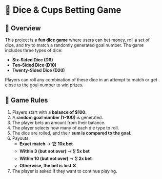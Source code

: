 # 🎲 Dice & Cups Betting Game  

## 📜 Overview  
This project is a **fun dice game** where users can bet money, roll a set of dice, and try to match a randomly generated goal number. The game includes three types of dice:  
- **Six-Sided Dice (D6)**
- **Ten-Sided Dice (D10)**
- **Twenty-Sided Dice (D20)**  

Players can roll any combination of these dice in an attempt to match or get close to the goal number to win prizes.

## 🎯 Game Rules
1. Players start with a **balance of $100**.
2. A **random goal number (1-100)** is generated.
3. The player bets an amount from their balance.
4. The player selects how many of each die type to roll.
5. The dice are rolled, and their **sum is compared to the goal**.
6. Payouts:
   - **Exact match** → 🏆 **10x bet**
   - **Within 3 (but not over)** → 🎖 **5x bet**
   - **Within 10 (but not over)** → 🎖 **2x bet**
   - **Otherwise, the bet is lost** ❌
7. The player is asked if they want to continue playing.
